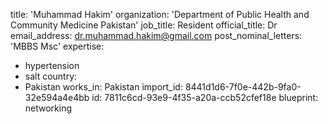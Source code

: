 title: 'Muhammad Hakim'
organization: 'Department of Public Health and Community Medicine Pakistan'
job_title: Resident
official_title: Dr
email_address: dr.muhammad.hakim@gmail.com
post_nominal_letters: 'MBBS Msc'
expertise:
  - hypertension
  - salt
country:
  - Pakistan
works_in: Pakistan
import_id: 8441d1d6-7f0e-442b-9fa0-32e594a4e4bb
id: 7811c6cd-93e9-4f35-a20a-ccb52cfef18e
blueprint: networking
